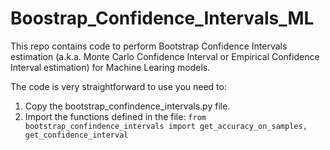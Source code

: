 # Boostrap_Confidence_Intervals_ML
This repo contains code to perform Bootstrap Confidence Intervals estimation (a.k.a. Monte Carlo Confidence Interval or Empirical Confidence Interval estimation) for Machine Learing models.

The code is very straightforward to use you need to:

1. Copy the bootstrap_confindence_intervals.py file.
2. Import the functions defined in the file: ```from bootstrap_confindence_intervals import get_accuracy_on_samples, get_confidence_interval```

